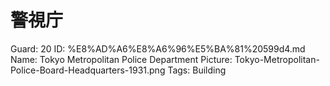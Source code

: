 # 警視庁

Guard: 20
ID: %E8%AD%A6%E8%A6%96%E5%BA%81%20599d4.md
Name: Tokyo Metropolitan Police Department
Picture: Tokyo-Metropolitan-Police-Board-Headquarters-1931.png
Tags: Building